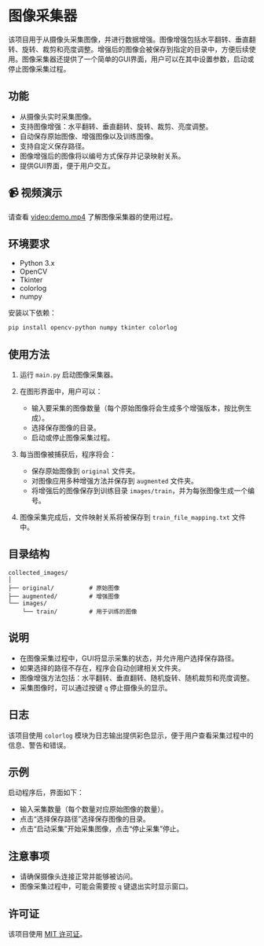 # 图像采集器

该项目用于从摄像头采集图像，并进行数据增强。图像增强包括水平翻转、垂直翻转、旋转、裁剪和亮度调整。增强后的图像会被保存到指定的目录中，方便后续使用。图像采集器还提供了一个简单的GUI界面，用户可以在其中设置参数，启动或停止图像采集过程。

## 功能

- 从摄像头实时采集图像。
- 支持图像增强：水平翻转、垂直翻转、旋转、裁剪、亮度调整。
- 自动保存原始图像、增强图像以及训练图像。
- 支持自定义保存路径。
- 图像增强后的图像将以编号方式保存并记录映射关系。
- 提供GUI界面，便于用户交互。

## 📹 视频演示

请查看 [video:demo.mp4](./docs/demo.mp4) 了解图像采集器的使用过程。 

## 环境要求

- Python 3.x
- OpenCV
- Tkinter
- colorlog
- numpy

安装以下依赖：

```bash
pip install opencv-python numpy tkinter colorlog
```

## 使用方法

1. 运行 `main.py` 启动图像采集器。

2. 在图形界面中，用户可以：
    - 输入要采集的图像数量（每个原始图像将会生成多个增强版本，按比例生成）。
    - 选择保存图像的目录。
    - 启动或停止图像采集过程。

3. 每当图像被捕获后，程序将会：
    - 保存原始图像到 `original` 文件夹。
    - 对图像应用多种增强方法并保存到 `augmented` 文件夹。
    - 将增强后的图像保存到训练目录 `images/train`，并为每张图像生成一个编号。

4. 图像采集完成后，文件映射关系将被保存到 `train_file_mapping.txt` 文件中。

## 目录结构

```
collected_images/
│
├── original/          # 原始图像
├── augmented/         # 增强图像
└── images/
    └── train/         # 用于训练的图像
```

## 说明

- 在图像采集过程中，GUI将显示采集的状态，并允许用户选择保存路径。
- 如果选择的路径不存在，程序会自动创建相关文件夹。
- 图像增强方法包括：水平翻转、垂直翻转、随机旋转、随机裁剪和亮度调整。
- 采集图像时，可以通过按键 `q` 停止摄像头的显示。

## 日志

该项目使用 `colorlog` 模块为日志输出提供彩色显示，便于用户查看采集过程中的信息、警告和错误。

## 示例

启动程序后，界面如下：

- 输入采集数量（每个数量对应原始图像的数量）。
- 点击“选择保存路径”选择保存图像的目录。
- 点击“启动采集”开始采集图像，点击“停止采集”停止。

## 注意事项

- 请确保摄像头连接正常并能够被访问。
- 图像采集过程中，可能会需要按 `q` 键退出实时显示窗口。

## 许可证

该项目使用 [MIT 许可证](LICENSE)。
